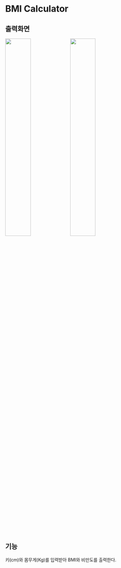 # BMI Calculator
## 출력화면
<img src = "https://user-images.githubusercontent.com/86287506/123371184-31bd7580-d5bc-11eb-9b3c-b194b1da21b5.png" height = "40%" width = "40%">    <img src = "https://user-images.githubusercontent.com/86287506/123371179-308c4880-d5bc-11eb-81a5-e664a8e738b4.png" height = "40%" width = "40%">

## 기능
키(cm)와 몸무게(Kg)를 입력받아 BMI와 비만도를 출력한다.


